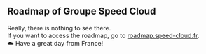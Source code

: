 ## Roadmap of Groupe Speed Cloud

Really, there is nothing to see there. <br />
If you want to access the roadmap, go to [roadmap.speed-cloud.fr](https://roadmap.speed-cloud.fr/). <br />
☁️ Have a great day from France!
